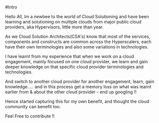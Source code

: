 #Intro 

Hello All, Im a newbee to the world of Cloud Solutioning and have been learning and solutioning on multiple clouds from major public cloud providers, aka Hypervisors, little more than year.

As we Cloud Solution Architects(CSA's) know that most of the services, components and constructs are common across the Hyperscalers, each have their own terminologies and also some variations in technologies.

I have learnt from my experience that when we work on a cloud engagement, mainly focused on one cloud provider, we learn and gain deeper knowledge on that specific cloud provider terminologies and technologies.

And switch to another cloud provider for another engagement, learn, gain knowledge..... and in this process get a memory loss on what was learnt earlier from & about the other cloud provider - end up googling !!

Hence started capturing this for my own benefit, and thought the cloud community can benefit too.

Feel Free to contribute !!